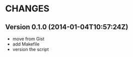 CHANGES
=======

Version 0.1.0 (2014-01-04T10:57:24Z)
------------------------------------

* move from Gist
* add Makefile
* version the script

